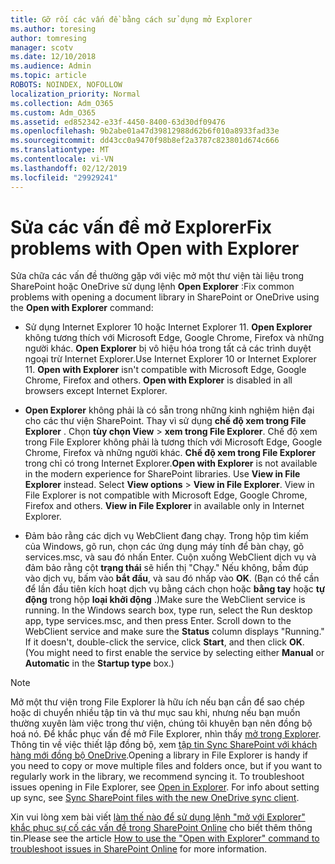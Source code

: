 ```yaml
---
title: Gỡ rối các vấn đề bằng cách sử dụng mở Explorer
ms.author: toresing
author: tomresing
manager: scotv
ms.date: 12/10/2018
ms.audience: Admin
ms.topic: article
ROBOTS: NOINDEX, NOFOLLOW
localization_priority: Normal
ms.collection: Adm_O365
ms.custom: Adm_O365
ms.assetid: ed852342-e33f-4450-8400-63d30df09476
ms.openlocfilehash: 9b2abe01a47d39812988d62b6f010a8933fad33e
ms.sourcegitcommit: dd43cc0a9470f98b8ef2a3787c823801d674c666
ms.translationtype: MT
ms.contentlocale: vi-VN
ms.lasthandoff: 02/12/2019
ms.locfileid: "29929241"
---
```

# <a name="fix-problems-with-open-with-explorer"></a><span data-ttu-id="47507-102">Sửa các vấn đề mở Explorer</span><span class="sxs-lookup"><span data-stu-id="47507-102">Fix problems with Open with Explorer</span></span>

<span data-ttu-id="47507-103">Sửa chữa các vấn đề thường gặp với việc mở một thư viện tài liệu trong SharePoint hoặc OneDrive sử dụng lệnh **Open Explorer** :</span><span class="sxs-lookup"><span data-stu-id="47507-103">Fix common problems with opening a document library in SharePoint or OneDrive using the **Open with Explorer** command:</span></span> 
  
- <span data-ttu-id="47507-p101">Sử dụng Internet Explorer 10 hoặc Internet Explorer 11. **Open Explorer** không tương thích với Microsoft Edge, Google Chrome, Firefox và những người khác. **Open Explorer** bị vô hiệu hóa trong tất cả các trình duyệt ngoại trừ Internet Explorer.</span><span class="sxs-lookup"><span data-stu-id="47507-p101">Use Internet Explorer 10 or Internet Explorer 11. **Open with Explorer** isn't compatible with Microsoft Edge, Google Chrome, Firefox and others. **Open with Explorer** is disabled in all browsers except Internet Explorer.</span></span> 
    
- <span data-ttu-id="47507-p102">**Open Explorer** không phải là có sẵn trong những kinh nghiệm hiện đại cho các thư viện SharePoint. Thay vì sử dụng **chế độ xem trong File Explorer** . Chọn **tùy chọn View** \> **xem trong File Explorer**. Chế độ xem trong File Explorer không phải là tương thích với Microsoft Edge, Google Chrome, Firefox và những người khác. **Chế độ xem trong File Explorer** trong chỉ có trong Internet Explorer.</span><span class="sxs-lookup"><span data-stu-id="47507-p102">**Open with Explorer** is not available in the modern experience for SharePoint libraries. Use **View in File Explorer** instead. Select **View options** \> **View in File Explorer**. View in File Explorer is not compatible with Microsoft Edge, Google Chrome, Firefox and others. **View in File Explorer** in available only in Internet Explorer.</span></span> 
    
- <span data-ttu-id="47507-p103">Đảm bảo rằng các dịch vụ WebClient đang chạy. Trong hộp tìm kiếm của Windows, gõ run, chọn các ứng dụng máy tính để bàn chạy, gõ services.msc, và sau đó nhấn Enter. Cuộn xuống WebClient dịch vụ và đảm bảo rằng cột **trạng thái** sẽ hiển thị "Chạy." Nếu không, bấm đúp vào dịch vụ, bấm vào **bắt đầu**, và sau đó nhấp vào **OK**. (Bạn có thể cần để lần đầu tiên kích hoạt dịch vụ bằng cách chọn hoặc **bằng tay** hoặc **tự động** trong hộp **loại khởi động** .)</span><span class="sxs-lookup"><span data-stu-id="47507-p103">Make sure the WebClient service is running. In the Windows search box, type run, select the Run desktop app, type services.msc, and then press Enter. Scroll down to the WebClient service and make sure the **Status** column displays "Running." If it doesn't, double-click the service, click **Start**, and then click **OK**. (You might need to first enable the service by selecting either **Manual** or **Automatic** in the **Startup type** box.)</span></span> 
    
> [!NOTE]
> <span data-ttu-id="47507-p104">Mở một thư viện trong File Explorer là hữu ích nếu bạn cần để sao chép hoặc di chuyển nhiều tập tin và thư mục sau khi, nhưng nếu bạn muốn thường xuyên làm việc trong thư viện, chúng tôi khuyên bạn nên đồng bộ hoá nó. Để khắc phục vấn đề mở File Explorer, nhìn thấy [mở trong Explorer](https://go.microsoft.com/fwlink/?linkid=871665). Thông tin về việc thiết lập đồng bộ, xem [tập tin Sync SharePoint với khách hàng mới đồng bộ OneDrive](https://go.microsoft.com/fwlink/?linkid=871666).</span><span class="sxs-lookup"><span data-stu-id="47507-p104">Opening a library in File Explorer is handy if you need to copy or move multiple files and folders once, but if you want to regularly work in the library, we recommend syncing it. To troubleshoot issues opening in File Explorer, see [Open in Explorer](https://go.microsoft.com/fwlink/?linkid=871665). For info about setting up sync, see [Sync SharePoint files with the new OneDrive sync client](https://go.microsoft.com/fwlink/?linkid=871666).</span></span>
  
<span data-ttu-id="47507-120">Xin vui lòng xem bài viết [làm thế nào để sử dụng lệnh "mở với Explorer" khắc phục sự cố các vấn đề trong SharePoint Online](https://support.office.com/article/How-to-use-the-Open-with-Explorer-command-to-troubleshoot-issues-in-SharePoint-Online-87155331-0c92-4224-a4c1-da5c21c4ade4) cho biết thêm thông tin.</span><span class="sxs-lookup"><span data-stu-id="47507-120">Please see the article [How to use the "Open with Explorer" command to troubleshoot issues in SharePoint Online](https://support.office.com/article/How-to-use-the-Open-with-Explorer-command-to-troubleshoot-issues-in-SharePoint-Online-87155331-0c92-4224-a4c1-da5c21c4ade4) for more information.</span></span> 
  


